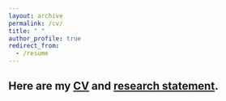 ```yaml
---
layout: archive
permalink: /cv/
title: " "
author_profile: true
redirect_from:
  - /resume
---
```


## Here are my [CV](../assets/CV%20of%20Xianglong%20Song.pdf) and [research statement](../assets/RS%20of%20Xianglong%20Song.pdf).
